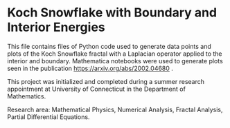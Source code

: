 # Koch Snowflake with Boundary and Interior Energies

This file contains files of Python code used to generate data points and plots of the Koch Snowflake
fractal with a Laplacian operator applied to the interior and boundary. Mathematica notebooks were 
used to generate plots seen in the publication https://arxiv.org/abs/2002.04680 .

This project was initialized and completed during a summer research appointment at University of Connecticut
in the Department of Mathematics.

Research area: Mathematical Physics, Numerical Analysis, Fractal Analysis, Partial Differential Equations.
